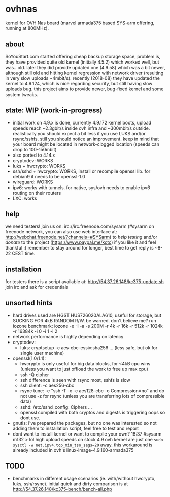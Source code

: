 # ovhnas
kernel for OVH Nas board (marvel armada375 based SYS-arm offering, running at 800MHz).

## about
SoYouStart.com started offering cheap backup storage space, problem is, they have provided quite old kernel (initially 4.5.2) which worked well, but was.. old. later they did provide updated one (4.9.58) which was a bit newer, although still old and hitting kernel regression with network driver (resulting in very slow uploads ~4mbit/s). recently (2018-08) they have updated the kernel to 4.9.124, which is nice regarding security, but still having slow uploads bug. this project aims to provide newer, bug-fixed kernel and some system tweaks.

## state: WIP (work-in-progress)
- initial work on 4.9.x is done, currently 4.9.172 kernel boots, upload speeds reach ~2.3gbit/s inside ovh infra and ~300mbit/s outside. realistically you should expect a bit less if you use LUKS and/or rsync/sshfs. still you should notice an improvement. keep in mind that your board might be located in network-clogged location (speeds can drop to 100-150mbit)
- also ported to 4.14.x
- cryptodev: WORKS
- luks + hwcrypto: WORKS
- ssh/sshd + hwcrypto: WORKS, install or recompile openssl lib. for debian9 it needs to be openssl-1.0
- wireguard: WORKS
- ipv6: works with tunnels. for native, sys/ovh needs to enable ipv6 routing on their routers
- LXC: works

## help
we need testers! join us on: irc://irc.freenode.com/sysarm (#sysarm on freenode network, you can also use web interface at: http://webchat.freenode.net/?channels=#SYSarm) to _help testing_ and/or _donate_ to the project (https://www.paypal.me/kotc) if you like it and feel thankful :) remember to stay around for longer, best time to get reply is ~8-22 CEST time.

## installation
for testers there is a script available at: http://54.37.26.148/kc375-update.sh join irc and ask for credentials

## unsorted hints
- hard drives used are HGST HUS726020ALA610, useful for storage, but SUCKING FOR 4kB RANDOM R/W. be warned. don't believe me? run iozone benchmark: iozone -e -I -a -s 200M -r 4k -r 16k -r 512k -r 1024k -r 16384k -i 0 -i 1 -i 2
- network performance is highly depending on latency
- cryptodev:
  - luks: cryptsetup -c aes-cbc-essiv:sha256 ... (less safe, but ok for single user machine)
- openssl(1.0/1.1):
  - hwcrypto is only useful for big data blocks, for <4kB cpu wins (unless you want to just offload the work to free up max cpu)
  - ssh -Q cipher
  - ssh difference is seen with rsync most, sshfs is slow
  - ssh client: -c aes256-cbc
  - rsync tune: -e "ssh -T -x -c aes128-cbc -o Compression=no" and do not use -z for rsync
  (unless you are transferring lots of compressible data)
  - sshd: /etc/sshd_config: Ciphers ...
  - openssl compiled with both cryptos and digests is triggering oops so dont use.
- gnutls: i've prepared the packages, but no one was interested so not adding them to installation script, feel free to test and report
- dont want to install kernel or want to compile your own?
18:37 #sysarm m132     > lol high upload speeds on stock 4.9 ovh kernel are just one `sudo sysctl -w net.ipv4.tcp_min_tso_segs=20` away. this workaround is already included in ovh's linux-image-4.9.160-armada375

## TODO
- benchmarks in different usage scenarios (ie. with/without hwcrypto, luks, ssh/rsync). initial quick and dirty comparison is at http://54.37.26.148/kc375-bench/bench-all.php
